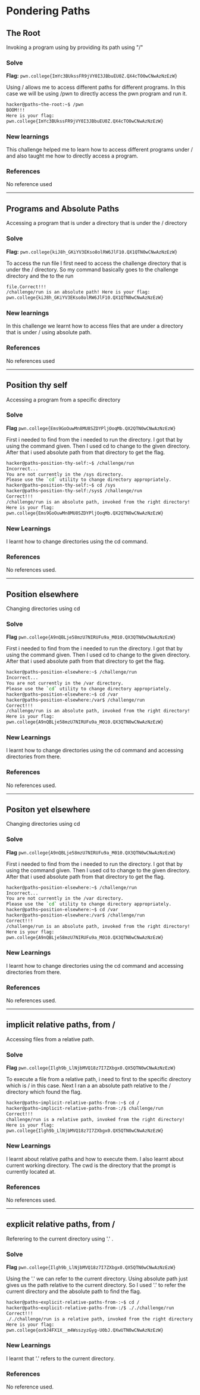 # Pondering Paths

## The Root

Invoking a program using by providing its path using "/"

### Solve

**Flag:** `pwn.college{ImYc3BUkssFR9jVY0I3JBbuEU0Z.QX4cTO0wCNwAzNzEzW}`

Using / allows me to access different paths for different programs. In this case we will be using /pwn to directly access the pwn program and run it.

```bash
hacker@paths~the-root:~$ /pwn
BOOM!!!
Here is your flag:
pwn.college{ImYc3BUkssFR9jVY0I3JBbuEU0Z.QX4cTO0wCNwAzNzEzW}
```

### New learnings 

This challenge helped me to learn how to access different programs under / and also taught me how to directly access a program.

### References

No reference used

****************

## Programs and Absolute Paths

Accessing a program that is under a directory that is under the / directory

### Solve

**Flag:** `pwn.college{kiJ8h_GKiYV3EKso8olRW6JlF10.QX1QTN0wCNwAzNzEzW}`

To access the run file I first need to access the challenge directory that is under the / directory. So my command basically goes to the challenge directory and the to the run 

```bash
file.Correct!!!
/challenge/run is an absolute path! Here is your flag:
pwn.college{kiJ8h_GKiYV3EKso8olRW6JlF10.QX1QTN0wCNwAzNzEzW}
```

### New learnings

In this challenge we learnt how to access files that are under a directory that is under / using absolute path.

### References 

No references used

****************

## Position thy self

Accessing a program from a specific directory 

### Solve 
**Flag** `pwn.college{Ems9GoOuwMn8MU8SZDYPljOoqMb.QX2QTN0wCNwAzNzEzW}`

First i needed to find from the i needed to run the directory. I got that by using the command given. Then I used cd to change to the given directory. After that i used absolute path from that directory to get the flag.

```bash
hacker@paths~position-thy-self:~$ /challenge/run
Incorrect...
You are not currently in the /sys directory.
Please use the `cd` utility to change directory appropriately.
hacker@paths~position-thy-self:~$ cd /sys
hacker@paths~position-thy-self:/sys$ /challenge/run
Correct!!!
/challenge/run is an absolute path, invoked from the right directory!
Here is your flag:
pwn.college{Ems9GoOuwMn8MU8SZDYPljOoqMb.QX2QTN0wCNwAzNzEzW}
```

### New Learnings

I learnt how to change directories using the cd command.

### References

No references used.

****************

## Position elsewhere

Changing directories using cd

### Solve 
**Flag** `pwn.college{A9nQBLje58mzU7NIRUFu9a_M010.QX3QTN0wCNwAzNzEzW}`

First i needed to find from the i needed to run the directory. I got that by using the command given. Then I used cd to change to the given directory. After that i used absolute path from that directory to get the flag.

```bash
hacker@paths~position-elsewhere:~$ /challenge/run
Incorrect...
You are not currently in the /var directory.
Please use the `cd` utility to change directory appropriately.
hacker@paths~position-elsewhere:~$ cd /var
hacker@paths~position-elsewhere:/var$ /challenge/run
Correct!!!
/challenge/run is an absolute path, invoked from the right directory!
Here is your flag:
pwn.college{A9nQBLje58mzU7NIRUFu9a_M010.QX3QTN0wCNwAzNzEzW}
```

### New Learnings

I learnt how to change directories using the cd command and accessing directories from there.

### References

No references used.

****************

## Positon yet elsewhere

Changing directories using cd

### Solve 
**Flag** `pwn.college{A9nQBLje58mzU7NIRUFu9a_M010.QX3QTN0wCNwAzNzEzW}`

First i needed to find from the i needed to run the directory. I got that by using the command given. Then I used cd to change to the given directory. After that i used absolute path from that directory to get the flag.

```bash
hacker@paths~position-elsewhere:~$ /challenge/run
Incorrect...
You are not currently in the /var directory.
Please use the `cd` utility to change directory appropriately.
hacker@paths~position-elsewhere:~$ cd /var
hacker@paths~position-elsewhere:/var$ /challenge/run
Correct!!!
/challenge/run is an absolute path, invoked from the right directory!
Here is your flag:
pwn.college{A9nQBLje58mzU7NIRUFu9a_M010.QX3QTN0wCNwAzNzEzW}
```

### New Learnings

I learnt how to change directories using the cd command and accessing directories from there.

### References

No references used.

****************

## implicit relative paths, from /

Accessing files from a relative path.

### Solve 
**Flag** `pwn.college{Ilgh9b_LlNjbMVQ18z7I7ZXbgx0.QX5QTN0wCNwAzNzEzW}`

To execute a file from a relative path, i need to first to the specific directory which is / in this case. Next I ran a an absolute path relative to the / directory which found the flag.

```bash
hacker@paths~implicit-relative-paths-from-:~$ cd /
hacker@paths~implicit-relative-paths-from-:/$ challenge/run
Correct!!!
challenge/run is a relative path, invoked from the right directory!
Here is your flag:
pwn.college{Ilgh9b_LlNjbMVQ18z7I7ZXbgx0.QX5QTN0wCNwAzNzEzW}
```

### New Learnings

I learnt about relative paths and how to execute them. I also learnt about current working directory. The cwd is the directory that the prompt is currently located at.

### References

No references used.
****************

## explicit relative paths, from /

Referering to the current directory using '.' .

### Solve 
**Flag** `pwn.college{Ilgh9b_LlNjbMVQ18z7I7ZXbgx0.QX5QTN0wCNwAzNzEzW}`

Using the '.' we can refer to  the current directory. Using absolute path just gives us the path relative to the current directory. So I used '.' to refer the current directory and the absolute path to find the flag.

```bash
hacker@paths~explicit-relative-paths-from-:~$ cd /
hacker@paths~explicit-relative-paths-from-:/$ ././challenge/run
Correct!!!
././challenge/run is a relative path, invoked from the right directory!
Here is your flag:
pwn.college{ox9J4FX1X__m4WsszyzGyg-U0bJ.QXwUTN0wCNwAzNzEzW}
```

### New Learnings

I learnt that '.' refers to the current directory.

### References

No reference used.





